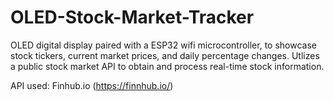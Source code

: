 # OLED-Stock-Market-Tracker

OLED digital display paired with a ESP32 wifi microcontroller, to showcase stock tickers, current market prices, and daily percentage changes. Utlizes a public stock market API to obtain and process real-time stock information.

API used: Finhub.io (https://finnhub.io/)

